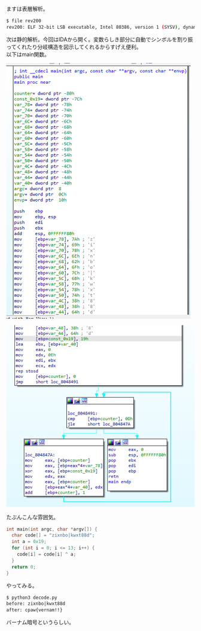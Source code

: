 ますは表層解析。  

```bash
$ file rev200
rev200: ELF 32-bit LSB executable, Intel 80386, version 1 (SYSV), dynamically linked, interpreter /lib/ld-linux.so.2, for GNU/Linux 2.6.24, BuildID[sha1]=e87140105d6b5c8ea9b0193380ab3b79bfdcd85b, not stripped
```

次は静的解析。今回はIDAから開く。変数らしき部分に自動でシンボルを割り振ってくれたり分岐構造を図示してくれるからすげえ便利。  
以下はmain関数。  

![a](./a.png)

![b](./b.png)

たぶんこんな雰囲気。  

```c
int main(int argc, char *argv[]) {
  char code[] = "zixnbo|kwxt88d";
  int a = 0x19;
  for (int i = 0; i <= 13; i++) {
    code[i] = code[i] ^ a;
  }
  return 0;
}
```

やってみる。  

```bash
$ python3 decode.py
before: zixnbo|kwxt88d
after: cpaw{vernam!!}
```

バーナム暗号というらしい。  
